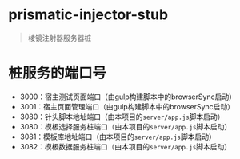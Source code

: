 # prismatic-injector-stub #

> 棱镜注射器服务器桩

# 桩服务的端口号 #

- 3000：宿主测试页面端口（由gulp构建脚本中的browserSync启动）
- 3001：宿主页面管理端口（由gulp构建脚本中的browserSync启动）
- 3080：针头脚本地址端口（由本项目的`server/app.js`脚本启动）
- 3080：模板选择服务桩端口（由本项目的`server/app.js`脚本启动）
- 3081：模板库地址端口（由本项目的`server/app.js`脚本启动）
- 3082：模板数据服务桩端口（由本项目的`server/app.js`脚本启动）
